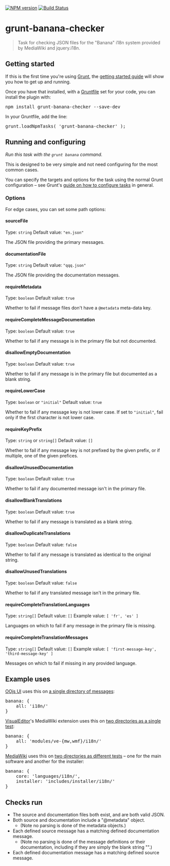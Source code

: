 [![NPM version](https://badge.fury.io/js/grunt-banana-checker.svg)](http://badge.fury.io/js/grunt-banana-checker) [![Build Status](https://travis-ci.org/wikimedia/grunt-banana-checker.svg?branch=master)](https://travis-ci.org/wikimedia/grunt-banana-checker)

grunt-banana-checker
====================

> Task for checking JSON files for the "Banana" i18n system provided by MediaWiki and jquery.i18n.

Getting started
--------------------

If this is the first time you're using [Grunt](http://gruntjs.com/), the [getting started guide](http://gruntjs.com/getting-started) will show you how to get up and running.

Once you have that installed, with a [Gruntfile](http://gruntjs.com/sample-gruntfile) set for your code, you can install the plugin with:

<pre lang=shell>
npm install grunt-banana-checker --save-dev
</pre>

In your Gruntfile, add the line:

<pre lang=js>
grunt.loadNpmTasks( 'grunt-banana-checker' );
</pre>

Running and configuring
--------------------

_Run this task with the `grunt banana` command._

This is designed to be very simple and not need configuring for the most common cases.

You can specify the targets and options for the task using the normal Grunt configuration – see Grunt's [guide on how to configure tasks](http://gruntjs.com/configuring-tasks) in general.

### Options

For edge cases, you can set some path options:

#### sourceFile
Type: `string`
Default value: `"en.json"`

The JSON file providing the primary messages.

#### documentationFile
Type: `string`
Default value: `"qqq.json"`

The JSON file providing the documentation messages.

#### requireMetadata
Type: `boolean`
Default value: `true`

Whether to fail if message files don't have a `@metadata` meta-data key.

#### requireCompleteMessageDocumentation
Type: `boolean`
Default value: `true`

Whether to fail if any message is in the primary file but not documented.

#### disallowEmptyDocumentation
Type: `boolean`
Default value: `true`

Whether to fail if any message is in the primary file but documented as a blank string.

#### requireLowerCase
Type: `boolean` or `"initial"`
Default value: `true`

Whether to fail if any message key is not lower case. If set to `"initial"`, fail only if the first
character is not lower case.

#### requireKeyPrefix
Type: `string` or `string[]`
Default value: `[]`

Whether to fail if any message key is not prefixed by the given prefix, or if multiple, one of the
given prefices.

#### disallowUnusedDocumentation
Type: `boolean`
Default value: `true`

Whether to fail if any documented message isn't in the primary file.

#### disallowBlankTranslations
Type: `boolean`
Default value: `true`

Whether to fail if any message is translated as a blank string.

#### disallowDuplicateTranslations
Type: `boolean`
Default value: `false`

Whether to fail if any message is translated as identical to the original string.

#### disallowUnusedTranslations
Type: `boolean`
Default value: `false`

Whether to fail if any translated message isn't in the primary file.

#### requireCompleteTranslationLanguages
Type: `string[]`
Default value: `[]`
Example value: `[ 'fr', 'es' ]`

Languages on which to fail if any message in the primary file is missing.

#### requireCompleteTranslationMessages
Type: `string[]`
Default value: `[]`
Example value: `[ 'first-message-key', 'third-message-key' ]`

Messages on which to fail if missing in any provided language.


Example uses
--------------------

[OOjs UI](https://www.mediawiki.org/wiki/VisualEditor) uses this on [a single directory of messages](https://phabricator.wikimedia.org/diffusion/GOJU/browse/master/Gruntfile.js):

<pre lang=js>
banana: {
    all: 'i18n/'
}
</pre>

[VisualEditor](https://www.mediawiki.org/wiki/VisualEditor)'s MediaWiki extension uses this on [two directories as a single test](https://phabricator.wikimedia.org/diffusion/EVED/browse/master/Gruntfile.js):

<pre lang=js>
banana: {
    all: 'modules/ve-{mw,wmf}/i18n/'
}
</pre>

[MediaWiki](https://www.mediawiki.org/wiki/MediaWiki) uses this on [two directories as different tests](https://phabricator.wikimedia.org/source/mediawiki/browse/master/Gruntfile.js) – one for the main software and another for the installer:

<pre lang=js>
banana: {
    core: 'languages/i18n/',
    installer: 'includes/installer/i18n/'
}
</pre>

Checks run
----------

* The source and documentation files both exist, and are both valid JSON.
* Both source and documentation include a "@metadata" object.
    - (Note no parsing is done of the metadata objects.)
* Each defined source message has a matching defined documentation message.
    - (Note no parsing is done of the message definitions or their documentation, including if they are simply the blank string "".)
* Each defined documentation message has a matching defined source message.
